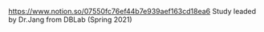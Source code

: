 https://www.notion.so/07550fc76ef44b7e939aef163cd18ea6 
Study leaded by Dr.Jang from DBLab (Spring 2021)

